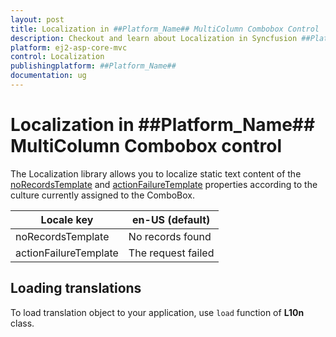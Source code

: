 ```yaml
---
layout: post
title: Localization in ##Platform_Name## MultiColumn Combobox Control | Syncfusion
description: Checkout and learn about Localization in Syncfusion ##Platform_Name## MultiColumn Combobox control of Syncfusion Essential JS 2 and more.
platform: ej2-asp-core-mvc
control: Localization
publishingplatform: ##Platform_Name##
documentation: ug
---
```


# Localization in ##Platform_Name## MultiColumn Combobox control

The Localization library allows you to localize static text content of the [noRecordsTemplate](https://help.syncfusion.com/cr/aspnetcore-js2/Syncfusion.EJ2.MultiColumnComboBox.MultiColumnComboBox.html#Syncfusion_EJ2_MultiColumnComboBox_MultiColumnComboBox_NoRecordsTemplate) and [actionFailureTemplate](https://help.syncfusion.com/cr/aspnetcore-js2/Syncfusion.EJ2.MultiColumnComboBox.MultiColumnComboBox.html#Syncfusion_EJ2_MultiColumnComboBox_MultiColumnComboBox_ActionFailureTemplate) properties according to the culture currently assigned to the ComboBox.

| Locale key | en-US (default)  |
|------|------|
| noRecordsTemplate |  No records found |
| actionFailureTemplate | The request failed |

## Loading translations

To load translation object to your application, use `load` function of **L10n** class.